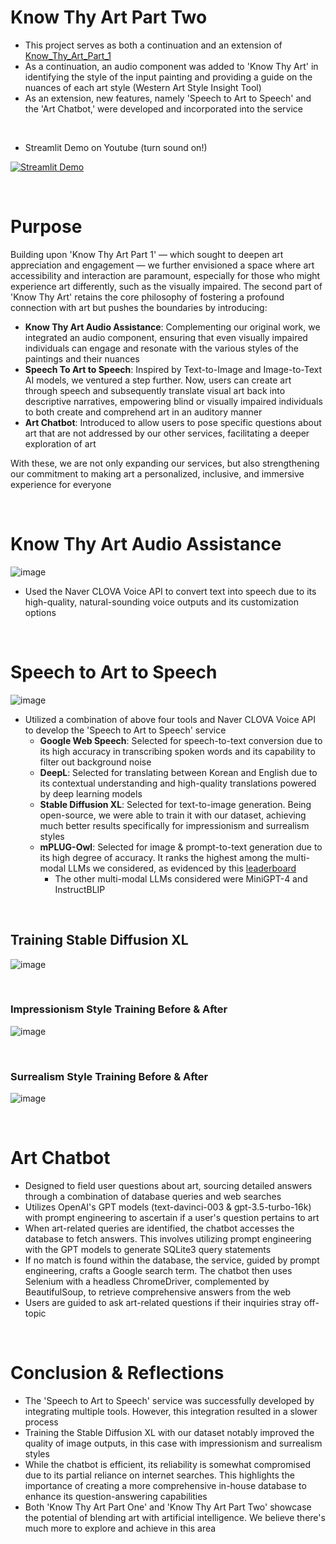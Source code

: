 # Know Thy Art Part Two
- This project serves as both a continuation and an extension of [Know_Thy_Art_Part_1](https://github.com/ryan-hk-koo/know_thy_art_part_1)  
- As a continuation, an audio component was added to 'Know Thy Art' in identifying the style of the input painting and providing a guide on the nuances of each art style (Western Art Style Insight Tool)
- As an extension, new features, namely 'Speech to Art to Speech' and the 'Art Chatbot,' were developed and incorporated into the service 

<br>

- Streamlit Demo on Youtube (turn sound on!)

[![Streamlit Demo](https://img.youtube.com/vi/CgBtw9AcVYY/0.jpg)](https://youtu.be/CgBtw9AcVYY)

<br>

# Purpose
Building upon 'Know Thy Art Part 1' — which sought to deepen art appreciation and engagement — we further envisioned a space where art accessibility and interaction are paramount, especially for those who might experience art differently, such as the visually impaired. The second part of 'Know Thy Art' retains the core philosophy of fostering a profound connection with art but pushes the boundaries by introducing: 

- **Know Thy Art Audio Assistance**: Complementing our original work, we integrated an audio component, ensuring that even visually impaired individuals can engage and resonate with the various styles of the paintings and their nuances 
- **Speech To Art to Speech**: Inspired by Text-to-Image and Image-to-Text AI models, we ventured a step further. Now, users can create art through speech and subsequently translate visual art back into descriptive narratives, empowering blind or visually impaired individuals to both create and comprehend art in an auditory manner
- **Art Chatbot**: Introduced to allow users to pose specific questions about art that are not addressed by our other services, facilitating a deeper exploration of art

With these, we are not only expanding our services, but also strengthening our commitment to making art a personalized, inclusive, and immersive experience for everyone

<br>

# Know Thy Art Audio Assistance
![image](https://github.com/ryan-hk-koo/know_thy_art_part_2/assets/143580734/97a2b0ee-5ed9-45ab-b117-6ca19b8318f6)
- Used the Naver CLOVA Voice API to convert text into speech due to its high-quality, natural-sounding voice outputs and its customization options

<br>

# Speech to Art to Speech
![image](https://github.com/ryan-hk-koo/know_thy_art_part_2/assets/143580734/2c7a6d5f-60ac-41e4-8fea-1b8cc1f42e94)
- Utilized a combination of above four tools and Naver CLOVA Voice API to develop the 'Speech to Art to Speech' service
  - **Google Web Speech**: Selected for speech-to-text conversion due to its high accuracy in transcribing spoken words and its capability to filter out background noise
  - **DeepL**: Selected for translating between Korean and English due to its contextual understanding and high-quality translations powered by deep learning models
  - **Stable Diffusion XL**: Selected for text-to-image generation. Being open-source, we were able to train it with our dataset, achieving much better results specifically for impressionism and surrealism styles
  - **mPLUG-Owl**: Selected for image & prompt-to-text generation due to its high degree of accuracy. It ranks the highest among the multi-modal LLMs we considered, as evidenced by this [leaderboard](https://opencompass.org.cn/leaderboard-multimodal)
    - The other multi-modal LLMs considered were MiniGPT-4 and InstructBLIP

<br>

## Training Stable Diffusion XL

![image](https://github.com/ryan-hk-koo/know_thy_art_part_2/assets/143580734/ca0797dc-b2f6-4e57-bcd4-76669f14d18d)

<br>

### Impressionism Style Training Before & After 
![image](https://github.com/ryan-hk-koo/know_thy_art_part_2/assets/143580734/ec7d6297-4a16-4895-94be-5a79d94ccb78)

<br>

### Surrealism Style Training Before & After 
![image](https://github.com/ryan-hk-koo/know_thy_art_part_2/assets/143580734/e4dd77d5-1577-4008-a3fd-bb950c4e5f18)

<br>

# Art Chatbot
- Designed to field user questions about art, sourcing detailed answers through a combination of database queries and web searches
- Utilizes OpenAI's GPT models (text-davinci-003 & gpt-3.5-turbo-16k) with prompt engineering to ascertain if a user's question pertains to art
- When art-related queries are identified, the chatbot accesses the database to fetch answers. This involves utilizing prompt engineering with the GPT models to generate SQLite3 query statements
- If no match is found within the database, the service, guided by prompt engineering, crafts a Google search term. The chatbot then uses Selenium with a headless ChromeDriver, complemented by BeautifulSoup, to retrieve comprehensive answers from the web
- Users are guided to ask art-related questions if their inquiries stray off-topic

<br>

# Conclusion & Reflections
- The 'Speech to Art to Speech' service was successfully developed by integrating multiple tools. However, this integration resulted in a slower process
- Training the Stable Diffusion XL with our dataset notably improved the quality of image outputs, in this case with impressionism and surrealism styles
- While the chatbot is efficient, its reliability is somewhat compromised due to its partial reliance on internet searches. This highlights the importance of creating a more comprehensive in-house database to enhance its question-answering capabilities
- Both 'Know Thy Art Part One' and 'Know Thy Art Part Two' showcase the potential of blending art with artificial intelligence. We believe there's much more to explore and achieve in this area


